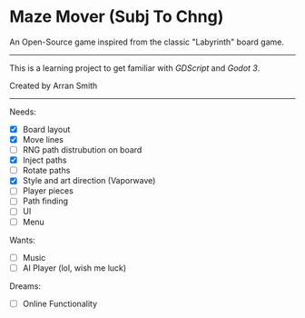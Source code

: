 # Maze Mover (Subj To Chng)

An Open-Source game inspired from the classic "Labyrinth" board game.

---

This is a learning project to get familiar with *GDScript* and *Godot 3*.

Created by Arran Smith

---

Needs:

- [x] Board layout
- [x] Move lines
- [ ] RNG path distrubution on board
- [x] Inject paths
- [ ] Rotate paths
- [x] Style and art direction (Vaporwave)
- [ ] Player pieces
- [ ] Path finding
- [ ] UI
- [ ] Menu

Wants:

- [ ] Music
- [ ] AI Player (lol, wish me luck)

Dreams:

- [ ] Online Functionality 

